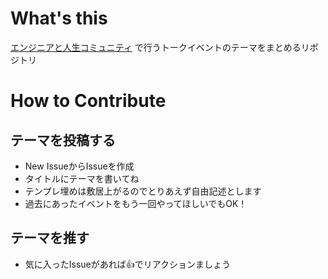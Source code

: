 # What's this

[エンジニアと人生コミュニティ](https://community.camp-fire.jp/projects/view/280040?list=search_result_projects_popular) で行うトークイベントのテーマをまとめるリポジトリ

# How to Contribute

## テーマを投稿する

- New IssueからIssueを作成
- タイトルにテーマを書いてね
- テンプレ埋めは敷居上がるのでとりあえず自由記述とします
- 過去にあったイベントをもう一回やってほしいでもOK！

## テーマを推す

- 気に入ったIssueがあれば:+1:でリアクションましょう
